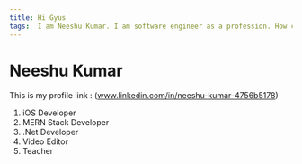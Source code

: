 ```yaml
---
title: Hi Gyus
tags:  I am Neeshu Kumar. I am software engineer as a profession. How can i help you.
---
```

# Neeshu Kumar

This is my profile link : (www.linkedin.com/in/neeshu-kumar-4756b5178)

1. iOS Developer
2. MERN Stack Developer
3. .Net Developer
4. Video Editor
5. Teacher
